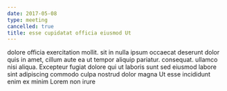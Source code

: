 ```yaml
---
date: 2017-05-08
type: meeting
cancelled: true
title: esse cupidatat officia eiusmod Ut
---
```

dolore officia exercitation mollit. sit in nulla ipsum occaecat deserunt dolor quis in amet, cillum aute ea ut tempor aliquip pariatur. consequat. ullamco nisi aliqua. Excepteur fugiat dolore qui ut laboris sunt sed eiusmod labore sint adipiscing commodo culpa nostrud dolor magna Ut esse incididunt enim ex minim Lorem non irure
